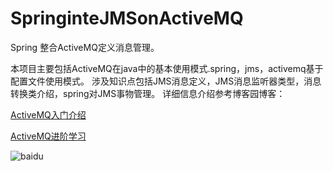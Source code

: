 # SpringinteJMSonActiveMQ
Spring 整合ActiveMQ定义消息管理。

本项目主要包括ActiveMQ在java中的基本使用模式.spring，jms，activemq基于配置文件使用模式。
涉及知识点包括JMS消息定义，JMS消息监听器类型，消息转换类介绍，spring对JMS事物管理。
详细信息介绍参考博客园博客：

[ActiveMQ入门介绍](http://www.cnblogs.com/wlandwl/p/activemq.html)

[ActiveMQ进阶学习](https://www.cnblogs.com/wlandwl/p/activemqtwo.html)

![baidu](https://images2017.cnblogs.com/blog/626790/201801/626790-20180113154609722-443005422.png "软件运行截图") 

